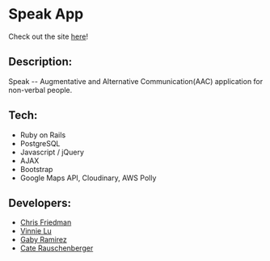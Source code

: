 # Speak App

Check out the site [here](http://dbc-speak.herokuapp.com/)!

## Description:

Speak -- Augmentative and Alternative Communication(AAC) application for non-verbal people.

## Tech:

- Ruby on Rails
- PostgreSQL
- Javascript / jQuery
- AJAX
- Bootstrap
- Google Maps API, Cloudinary, AWS Polly

## Developers:

- [Chris Friedman](https://github.com/khristoph)
- [Vinnie Lu](https://github.com/VinnieLu)
- [Gaby Ramirez](https://github.com/GabrielaSRamirez94)
- [Cate Rauschenberger](https://github.com/crauschy)